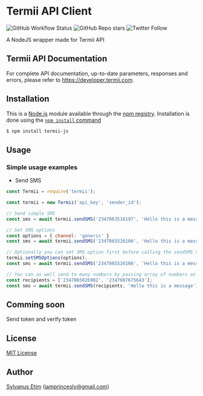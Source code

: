 # Termii API Client

![GitHub Workflow Status](https://img.shields.io/github/workflow/status/iamprincesly/erroran/Release?style=flat-square) ![GitHub Repo stars](https://img.shields.io/github/stars/iamprincesly/erroran?style=flat-square) ![Twitter Follow](https://img.shields.io/twitter/follow/iamprincesly?style=flat-square)

A NodeJS wrapper made for Termii API

## Termii API Documentation

For complete API documentation, up-to-date parameters, responses and errors, please refer to https://developer.termii.com.

## Installation

This is a [Node.js](https://nodejs.org/en/) module available through the
[npm registry](https://www.npmjs.com/). Installation is done using the
[`npm install` command](https://docs.npmjs.com/getting-started/installing-npm-packages-locally)

```sh
$ npm install termii-js
```

## Usage

### Simple usage examples
- Send SMS

```javascript
const Termii = require('termii');

const termii = new Termii('api_key', 'sender_id');

// Send simple SMS
const sms = await termii.sendSMS('2347063516197', 'Hello this is a message');

// Set SMS options
const options = { channel: 'generic' }
const sms = await termii.sendSMS('2347065526106', 'Hello this is a message', options);

// Optionally you can set SMS option first before calling the sendSMS method
termii.setSMSOptions(options);
const sms = await termii.sendSMS('2347065526106', 'Hello this is a message');

// You can as well send to many numbers by passing array of numbers as strings
const recipients = ['2347065026902', '2347087675643'];
const sms = await termii.sendSMS(recipients, 'Hello this is a message');
```

## Comming soon
Send token and verify token

## License

[MIT License](http://www.opensource.org/licenses/mit-license.php)

## Author

[Sylvanus Etim](https://github.com/iamprincesly) ([iamprincesly@gmail.com](mailto:iamprincesly@gmail.com))